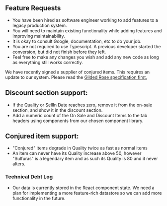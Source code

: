 Feature Requests
---

- You have been hired as software engineer working to add features to a legacy production system.  
- You will need to maintain existing functionality while adding features and improving maintainability.
- It is okay to consult Google, documentation, etc to do your job.
- You are not required to use Typescript.  A previous developer started the conversion, but did not finish before they left.
- Feel free to make any changes you wish and add any new code as long as everything
still works correctly.

We have recently signed a supplier of conjured items. This requires an update to our system.  Please read the [Gilded Rose specification first.](./gildedRose.md)


## Discount section support:

* If the Quality or SellIn Date reaches zero, remove it from the on-sale section, and show it in the discount section.
* Add a numeric count of the On Sale and Discount Items to the tab headers using components from our chosen component library.

## Conjured item support:

* "Conjured" items degrade in Quality twice as fast as normal items
* An item can never have its Quality increase above 50, however "Sulfuras" is a legendary item and as such its Quality is 80 and it never alters.


### Technical Debt Log

- Our data is currently stored in the React component state.  We need a plan for implementing a more feature-rich 
datastore so we can add more functionality in the future.
